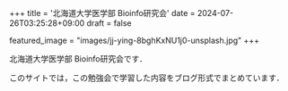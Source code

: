 +++
title = '北海道大学医学部 Bioinfo研究会'
date = 2024-07-26T03:25:28+09:00
draft = false

featured_image = "images/jj-ying-8bghKxNU1j0-unsplash.jpg"
+++

北海道大学医学部 Bioinfo研究会です．

このサイトでは，この勉強会で学習した内容をブログ形式でまとめています．

